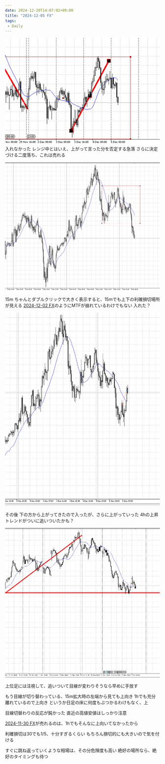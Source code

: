 ```yaml
---
date: 2024-12-20T14:07:02+09:00
title: "2024-12-05 FX"
tags:
 - Daily
---
```


![](../image/Pasted%20image%2020241205155545.png)
入れなかった
レンジ中とはいえ、上がって言った分を否定する急落
さらに決定づける二度落ち、これは売れる

![](../image/Pasted%20image%2020241205155647.png)

15m
ちゃんとダブルクリックで大きく表示すると、15mでも上下の利確損切場所が見える
[2024-12-02 FX](2024-12-02%20FX.md)のようにMTFが崩れているわけでもない
入れた？

![](../image/スクリーンショット%202024-12-05%20180929.png)

その後
下の方から上がってきたので入ったが、さらに上がっていった
4hの上昇トレンドがついに追いついたかも？


![](../image/Pasted%20image%2020241205180942.png)


上位足には注視して、追いついて目線が変わりそうなら早めに手放す



もう目線が切り替わっている、15m拡大時の左端から見ても上向き
1hでも充分離れているので上向き
というか日足の床に何度もぶつかるわけもなく、上

目線切替わりの反応が鈍かった
直近の高値安値はしっかり注意

[2024-11-30 FX](2024-11-30%20FX.md)が売れるのは、1hでもそんなに上向いてなかったから


利確損切は30でも1/5、十分すぎるくらい
もちろん損切的にも大きいので気を付ける

すぐに跳ね返っていくような相場は、その分危険度も高い
絶好の場所なら、絶好のタイミングも待つ

